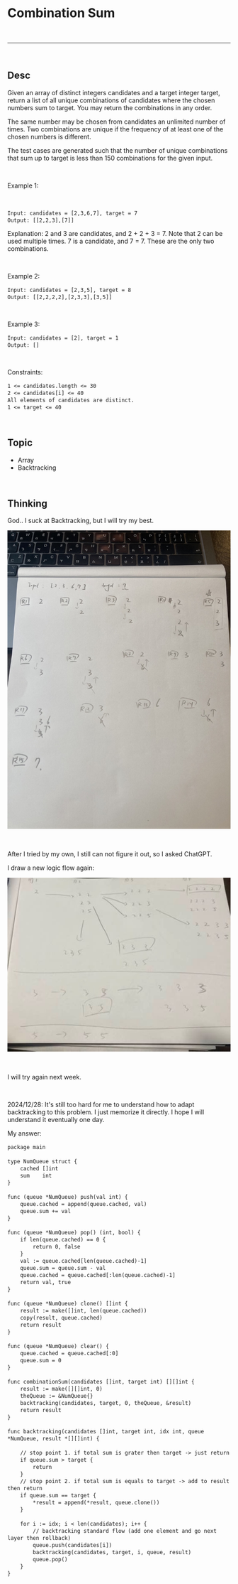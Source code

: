 # Combination Sum

<br>

---

<br>

## Desc

Given an array of distinct integers candidates and a target integer target, return a list of all unique combinations of candidates where the chosen numbers sum to target. You may return the combinations in any order.

The same number may be chosen from candidates an unlimited number of times. Two combinations are unique if the
frequency
of at least one of the chosen numbers is different.

The test cases are generated such that the number of unique combinations that sum up to target is less than 150 combinations for the given input.

<br>

Example 1:

<br>

```
Input: candidates = [2,3,6,7], target = 7
Output: [[2,2,3],[7]]
```

Explanation:
2 and 3 are candidates, and 2 + 2 + 3 = 7. Note that 2 can be used multiple times.
7 is a candidate, and 7 = 7.
These are the only two combinations.


<br>

Example 2:

```
Input: candidates = [2,3,5], target = 8
Output: [[2,2,2,2],[2,3,3],[3,5]]
```

<br>

Example 3:

```
Input: candidates = [2], target = 1
Output: []
```

<br>

Constraints:

```
1 <= candidates.length <= 30
2 <= candidates[i] <= 40
All elements of candidates are distinct.
1 <= target <= 40
```

<br>

## Topic

* Array
* Backtracking

<br>

## Thinking

God.. I suck at Backtracking, but I will try my best.

![S__13459459.jpg](imgs/S__13459459.jpg)

<br>

After I tried by my own, I still can not figure it out, so I asked ChatGPT.

I draw a new logic flow again:

![S__13467652.jpg](imgs/S__13467652.jpg)

<br>

I will try again next week.

<br>

2024/12/28: It's still too hard for me to understand how to adapt backtracking to this problem. I just memorize it directly.
I hope I will understand it eventually one day.

My answer:

```golang
package main

type NumQueue struct {
	cached []int
	sum    int
}

func (queue *NumQueue) push(val int) {
	queue.cached = append(queue.cached, val)
	queue.sum += val
}

func (queue *NumQueue) pop() (int, bool) {
	if len(queue.cached) == 0 {
		return 0, false
	}
	val := queue.cached[len(queue.cached)-1]
	queue.sum = queue.sum - val
	queue.cached = queue.cached[:len(queue.cached)-1]
	return val, true
}

func (queue *NumQueue) clone() []int {
	result := make([]int, len(queue.cached))
	copy(result, queue.cached)
	return result
}

func (queue *NumQueue) clear() {
	queue.cached = queue.cached[:0]
	queue.sum = 0
}

func combinationSum(candidates []int, target int) [][]int {
	result := make([][]int, 0)
	theQueue := &NumQueue{}
	backtracking(candidates, target, 0, theQueue, &result)
	return result
}

func backtracking(candidates []int, target int, idx int, queue *NumQueue, result *[][]int) {

	// stop point 1. if total sum is grater then target -> just return
	if queue.sum > target {
		return
	}
	// stop point 2. if total sum is equals to target -> add to result then return
	if queue.sum == target {
		*result = append(*result, queue.clone())
	}

	for i := idx; i < len(candidates); i++ {
		// backtracking standard flow (add one element and go next layer then rollback)
		queue.push(candidates[i])
		backtracking(candidates, target, i, queue, result)
		queue.pop()
	}
}
```
 